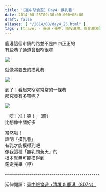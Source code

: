 ```yaml
---
title: '[臺中怒食遊] Day4：摸乳巷'
date: 2014-08-25T09:30:00.000+08:00
draft: false
aliases: [ "/2014/08/day4_25.html" ]
tags : [travel - 臺灣・臺中、南投清境、彰化鹿港]
---
```


鹿港這個市鎮的路並不是四四正正的  
有些巷子通道會很窄很窄  

![](/images/taichung4f.jpg)

就像將要去的摸乳巷  

![](/images/taichung4f1.jpg)

到了！看起來窄窄常常的一條巷  
那究竟有多窄呢？  

![](/images/taichung4f2.jpg)

「唔！准！笑！」（瞪）  
比想像中闊好多  
  
當然啦！  
話明「摸乳巷」  
有乳才能摸得到吧  
像我這種「無乳問蒼天」的  
根本就無可能摸得到  
鑑定完畢（哼）  
  
\-----------------------------------------------  
  
延伸閱讀：[臺中怒食遊 +清境 & 鹿港（8D7N）](https://hidie.net/taichung8d7n/)
